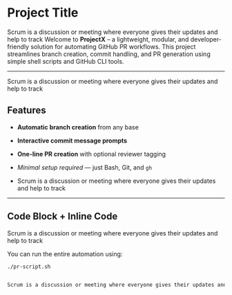 # Project Title

Scrum is a discussion or meeting where everyone gives their updates and help to track
Welcome to **ProjectX** – a lightweight, modular, and developer-friendly solution for automating GitHub PR workflows. This project streamlines branch creation, commit handling, and PR generation using simple shell scripts and GitHub CLI tools.

---

Scrum is a discussion or meeting where everyone gives their updates and help to track
## Features 
  
- **Automatic branch creation** from any base
- **Interactive commit message prompts**
- **One-line PR creation** with optional reviewer tagging
- *Minimal setup required* — just Bash, Git, and `gh`


- Scrum is a discussion or meeting where everyone gives their updates and help to track
---

## Code Block + Inline Code
Scrum is a discussion or meeting where everyone gives their updates and help to track

You can run the entire automation using:

```bash
./pr-script.sh


Scrum is a discussion or meeting where everyone gives their updates and help to track
